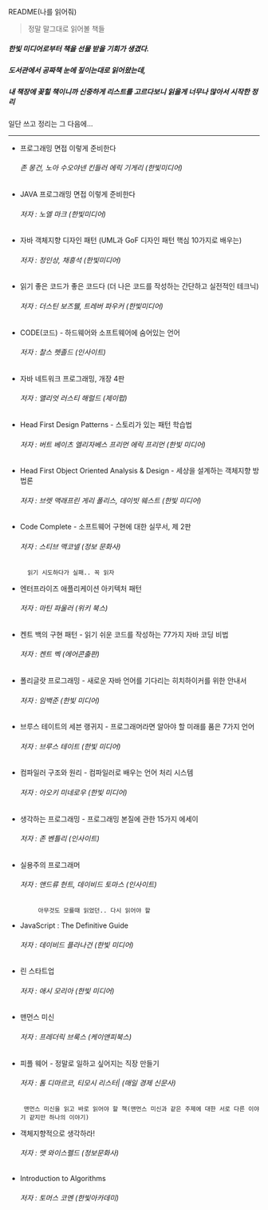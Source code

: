 
README(나를 읽어줘)

>  정말 말그대로 읽어볼 책들

##### 한빛 미디어로부터 책을 선물 받을 기회가 생겼다.
##### 도서관에서 공짜책 눈에 짚이는대로 읽어왔는데,  
##### 내 책장에 꽂힐 책이니까 신중하게 리스트를 고르다보니 읽을게 너무나 많아서 시작한 정리


일단 쓰고 정리는 그 다음에...


* * *


-  프로그래밍 면접 이렇게 준비한다
    ###### 존 몽건, 노아 수오야넨 킨들러 에릭 기게리 (한빛미디어)

-  JAVA 프로그래밍 면접 이렇게 준비한다
    ###### 저자 : 노엘 마크 (한빛미디어)

-  자바 객체지향 디자인 패턴 (UML과 GoF 디자인 패턴 핵심 10가지로 배우는)
    ###### 저자 : 정인상, 채흥석 (한빛미디어)

-  읽기 좋은 코드가 좋은 코드다 (더 나은 코드를 작성하는 간단하고 실전적인 테크닉)
    ###### 저자 : 더스틴 보즈웰, 트레버 파우커 (한빛미디어)

-  CODE(코드) - 하드웨어와 소프트웨어에 숨어있는 언어
    ###### 저자 : 찰스 펫졸드 (인사이트)

-  자바 네트워크 프로그래밍, 개장 4판
    ###### 저자 : 앨리엇 러스티 해럴드 (제이펍)

-  Head First Design Patterns - 스토리가 있는 패턴 학습법
    ###### 저자 : 버트 베이츠 엘리자베스 프리먼 에릭 프리먼 (한빛 미디어)

-  Head First Object Oriented Analysis & Design - 세상을 설계하는 객체지향 방법론
    ###### 저자 : 브렛 맥래프린 게리 폴리스, 데이빗 웨스트 (한빛 미디어)

-  Code Complete - 소프트웨어 구현에 대한 실무서, 제 2판
    ###### 저자 : 스티브 맥코넬 (정보 문화사) 
         읽기 시도하다가 실패.. 꼭 읽자

-  엔터프라이즈 애플리케이션 아키텍처 패턴
    ###### 저자 : 마틴 파울러 (위키 북스)

-  켄트 백의 구현 패턴 - 읽기 쉬운 코드를 작성하는 77가지 자바 코딩 비법
    ###### 저자 : 켄트 벡 (에어콘출판)

-  폴리글랏 프로그래밍 - 새로운 자바 언어를 기다리는 히치하이커를 위한 안내서
    ###### 저자 : 임백준 (한빛 미디어)

-  브루스 테이트의 세븐 랭귀지 - 프로그래머라면 알아야 할 미래를 품은 7가지 언어
    ###### 저자 : 브루스 테이트 (한빛 미디어)

-  컴파일러 구조와 원리 - 컴파일러로 배우는 언어 처리 시스템
    ###### 저자 : 아오키 미네로우 (한빛 미디어)

-  생각하는 프로그래밍 - 프로그래밍 본질에 관한 15가지 에세이
    ###### 저자 : 존 벤틀리 (인사이트)
    
-  실용주의 프로그래머
    ###### 저자 : 앤드류 헌트, 데이비드 토마스 (인사이트)
            아무것도 모를때 읽었던.. 다시 읽어야 할
            
-  JavaScript : The Definitive Guide
    ###### 저자 : 데이비드 플라나건 (한빛 미디어)

-  린 스타트업
    ###### 저자 : 애시 모리아 (한빛 미디어)

-  맨먼스 미신
    ###### 저자 : 프레더릭 브룩스 (케이앤피북스)

-  피플 웨어 - 정말로 일하고 싶어지는 직장 만들기
    ###### 저자 : 톰 디마르코, 티모시 리스터| (매일 경제 신문사)
        맨먼스 미신을 읽고 바로 읽어야 할 책(맨먼스 미신과 같은 주제에 대한 서로 다른 이야기 같지만 하나의 이야기)
        
- 객체지향적으로 생각하라!
    ###### 저자 : 맷 와이스펠드 (정보문화사)

- Introduction to Algorithms 
    ###### 저자 : 토머스 코멘 (한빛아카데미)


